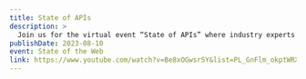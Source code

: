 ```yaml
---
title: State of APIs
description: >
  Join us for the virtual event “State of APIs” where industry experts and thought leaders will gather to discuss the latest trends, best practices, and emerging styles in the world of REST, GraphQL, and RPC.
publishDate: 2023-08-10
event: State of the Web
link: https://www.youtube.com/watch?v=Be8xOGwsrSY&list=PL_GnFlm_okptWRXF6cu9FxRva--XoxB5g&index=6
---
```

